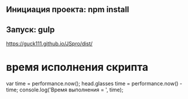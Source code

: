 ## Инициация проекта: npm install
## Запуск: gulp
https://guck111.github.io/JSpro/dist/

# время исполнения скрипта
var time = performance.now();
head.glasses
time = performance.now() - time;
console.log('Время выполнения = ', time);
